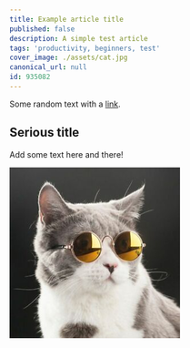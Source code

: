 ```yaml
---
title: Example article title
published: false
description: A simple test article
tags: 'productivity, beginners, test'
cover_image: ./assets/cat.jpg
canonical_url: null
id: 935082
---
```


Some random text with a [link](https://code.visualstudio.com).

## Serious title

Add some text here and there!

![and some pictures too](./assets/cat.jpg)

